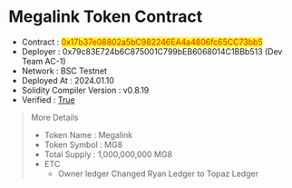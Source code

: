 # Megalink Token Contract

* Contract : <mark style="color:red;">0x17b37e08802a5bC982246EA4a4806fc65CC73bb5</mark>
* Deployer : 0x79c83E724b6C875001C799bEB6068014C1BBb513 (Dev Team AC-1)
* Network : BSC Testnet
* Deployed At : 2024.01.10
* Solidity Compiler Version : v0.8.19
* Verified : [True](https://testnet.bscscan.com/token/0x17b37e08802a5bC982246EA4a4806fc65CC73bb5#code)

> More Details
>
> * Token Name : Megalink
> * Token Symbol : MG8
> * Total Supply : 1,000,000,000 MG8
> * ETC
>   * Owner ledger Changed Ryan Ledger to Topaz Ledger

